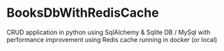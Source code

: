 # BooksDbWithRedisCache
CRUD application in python using SqlAlchemy &amp; Sqlite DB / MySql with performance improvement using Redis cache running in docker (or local)
